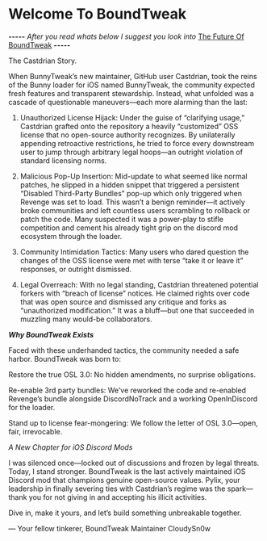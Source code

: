 # Welcome To BoundTweak

**-----**
*After you read whats below I suggest you look into* [The Future Of BoundTweak](TheFutureOfBT.md)
**-----**

The Castdrian Story.

When BunnyTweak’s new maintainer, GitHub user Castdrian, took the reins of the Bunny loader for iOS named BunnyTweak, the community expected fresh features and transparent stewardship. Instead, what unfolded was a cascade of questionable maneuvers—each more alarming than the last:

1. Unauthorized License Hijack: Under the guise of “clarifying usage,” Castdrian grafted onto the repository a heavily “customized” OSS license that no open-source authority recognizes. By unilaterally appending retroactive restrictions, he tried to force every downstream user to jump through arbitrary legal hoops—an outright violation of standard licensing norms.

2. Malicious Pop-Up Insertion: Mid-update to what seemed like normal patches, he slipped in a hidden snippet that triggered a persistent “Disabled Third-Party Bundles” pop-up which only triggered when Revenge was set to load. This wasn’t a benign reminder—it actively broke communities and left countless users scrambling to rollback or patch the code. Many suspected it was a power-play to stifle competition and cement his already tight grip on the discord mod ecosystem through the loader.

3. Community Intimidation Tactics: Many users who dared question the changes of the OSS license were met with terse “take it or leave it” responses, or outright dismissed.

4. Legal Overreach: With no legal standing, Castdrian threatened potential forkers with “breach of license” notices. He claimed rights over code that was open source and dismissed any critique and forks as “unauthorized modification.” It was a bluff—but one that succeeded in muzzling many would-be collaborators.

***Why BoundTweak Exists***

Faced with these underhanded tactics, the community needed a safe harbor. BoundTweak was born to:

  Restore the true OSL 3.0: No hidden amendments, no surprise obligations.

  Re-enable 3rd party bundles: We’ve reworked the code and re-enabled Revenge’s bundle alongside DiscordNoTrack and a working OpenInDiscord for the loader.

  Stand up to license fear-mongering: We follow the letter of OSL 3.0—open, fair, irrevocable.

*A New Chapter for iOS Discord Mods*

I was silenced once—locked out of discussions and frozen by legal threats. Today, I stand stronger. BoundTweak is the last actively maintained iOS Discord mod that champions genuine open-source values. Pylix, your leadership in finally severing ties with Castdrian’s regime was the spark—thank you for not giving in and accepting his illicit activities.

Dive in, make it yours, and let’s build something unbreakable together.

— Your fellow tinkerer,
BoundTweak Maintainer CloudySn0w
